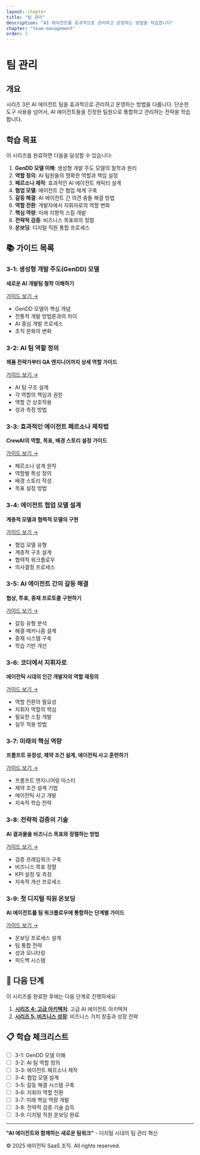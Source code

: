 ```yaml
---
layout: chapter
title: "팀 관리"
description: "AI 에이전트를 효과적으로 관리하고 운영하는 방법을 학습합니다"
chapter: "team-management"
order: 3
---
```


# 팀 관리

## 개요

시리즈 3은 AI 에이전트 팀을 효과적으로 관리하고 운영하는 방법을 다룹니다. 단순한 도구 사용을 넘어서, AI 에이전트들을 진정한 팀원으로 통합하고 관리하는 전략을 학습합니다.

## 학습 목표

이 시리즈를 완료하면 다음을 달성할 수 있습니다:

1. **GenDD 모델 이해**: 생성형 개발 주도 모델의 철학과 원리
2. **역할 정의**: AI 팀원들의 명확한 역할과 책임 설정
3. **페르소나 제작**: 효과적인 AI 에이전트 캐릭터 설계
4. **협업 모델**: 에이전트 간 협업 체계 구축
5. **갈등 해결**: AI 에이전트 간 의견 충돌 해결 방법
6. **역할 전환**: 개발자에서 지휘자로의 역할 변화
7. **핵심 역량**: 미래 지향적 스킬 개발
8. **전략적 검증**: 비즈니스 목표와의 정렬
9. **온보딩**: 디지털 직원 통합 프로세스

## 📚 가이드 목록

### 3-1: 생성형 개발 주도(GenDD) 모델
**새로운 AI 개발팀 철학 이해하기**

[가이드 보기 →](/team-management/3-1-gendd-model.html)

- GenDD 모델의 핵심 개념
- 전통적 개발 방법론과의 차이
- AI 중심 개발 프로세스
- 조직 문화의 변화

### 3-2: AI 팀 역할 정의
**제품 전략가부터 QA 엔지니어까지 상세 역할 가이드**

[가이드 보기 →](/team-management/3-2-ai-team-roles.html)

- AI 팀 구조 설계
- 각 역할의 책임과 권한
- 역할 간 상호작용
- 성과 측정 방법

### 3-3: 효과적인 에이전트 페르소나 제작법
**CrewAI의 역할, 목표, 배경 스토리 설정 가이드**

[가이드 보기 →](/team-management/3-3-agent-persona-creation.html)

- 페르소나 설계 원칙
- 역할별 특성 정의
- 배경 스토리 작성
- 목표 설정 방법

### 3-4: 에이전트 협업 모델 설계
**계층적 모델과 협력적 모델의 구현**

[가이드 보기 →](/team-management/3-4-agent-collaboration-models.html)

- 협업 모델 유형
- 계층적 구조 설계
- 협력적 워크플로우
- 의사결정 프로세스

### 3-5: AI 에이전트 간의 갈등 해결
**협상, 투표, 중재 프로토콜 구현하기**

[가이드 보기 →](/team-management/3-5-conflict-resolution.html)

- 갈등 유형 분석
- 해결 메커니즘 설계
- 중재 시스템 구축
- 학습 기반 개선

### 3-6: 코더에서 지휘자로
**에이전틱 시대의 인간 개발자의 역할 재정의**

[가이드 보기 →](/team-management/3-6-coder-to-conductor.html)

- 역할 전환의 필요성
- 지휘자 역할의 핵심
- 필요한 스킬 개발
- 실무 적용 방법

### 3-7: 미래의 핵심 역량
**프롬프트 유창성, 제약 조건 설계, 에이전틱 사고 훈련하기**

[가이드 보기 →](/team-management/3-7-future-core-skills.html)

- 프롬프트 엔지니어링 마스터
- 제약 조건 설계 기법
- 에이전틱 사고 개발
- 지속적 학습 전략

### 3-8: 전략적 검증의 기술
**AI 결과물을 비즈니스 목표와 정렬하는 방법**

[가이드 보기 →](/team-management/3-8-strategic-validation.html)

- 검증 프레임워크 구축
- 비즈니스 목표 정렬
- KPI 설정 및 측정
- 지속적 개선 프로세스

### 3-9: 첫 디지털 직원 온보딩
**AI 에이전트를 팀 워크플로우에 통합하는 단계별 가이드**

[가이드 보기 →](/team-management/3-9-digital-employee-onboarding.html)

- 온보딩 프로세스 설계
- 팀 통합 전략
- 성과 모니터링
- 피드백 시스템

## 🚀 다음 단계

이 시리즈를 완료한 후에는 다음 단계로 진행하세요:

1. **[시리즈 4: 고급 아키텍처](../advanced-architecture/)**: 고급 AI 에이전트 아키텍처
2. **[시리즈 5: 비즈니스 성장](../business-growth/)**: 비즈니스 가치 창출과 성장 전략

## 📋 학습 체크리스트

- [ ] 3-1: GenDD 모델 이해
- [ ] 3-2: AI 팀 역할 정의
- [ ] 3-3: 에이전트 페르소나 제작
- [ ] 3-4: 협업 모델 설계
- [ ] 3-5: 갈등 해결 시스템 구축
- [ ] 3-6: 지휘자 역할 전환
- [ ] 3-7: 미래 핵심 역량 개발
- [ ] 3-8: 전략적 검증 기술 습득
- [ ] 3-9: 디지털 직원 온보딩 완료

---

**"AI 에이전트와 함께하는 새로운 팀워크"** - 디지털 시대의 팀 관리 혁신

© 2025 에이전틱 SaaS 조직. All rights reserved.